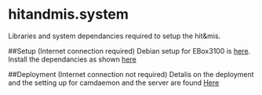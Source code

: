 # hitandmis.system
Libraries and system dependancies required to setup the hit&amp;mis.

##Setup (Internet connection required)
Debian setup for EBox3100 is [here](../master/linux_setup.md). Install the dependancies as shown [here](../master/install_dependencies.md)

##Deployment (Internet connection not required)
Detalis on the deployment and the setting up for camdaemon and the server are found [Here](../master/deployment.md)
